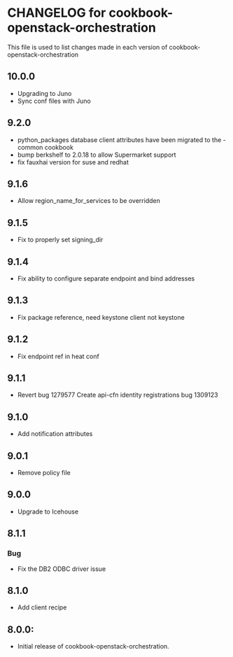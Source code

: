 # CHANGELOG for cookbook-openstack-orchestration

This file is used to list changes made in each version of cookbook-openstack-orchestration

## 10.0.0
* Upgrading to Juno
* Sync conf files with Juno

## 9.2.0
* python_packages database client attributes have been migrated to
the -common cookbook
* bump berkshelf to 2.0.18 to allow Supermarket support
* fix fauxhai version for suse and redhat

## 9.1.6
* Allow region_name_for_services to be overridden

## 9.1.5
* Fix to properly set signing_dir

## 9.1.4
* Fix ability to configure separate endpoint and bind addresses

## 9.1.3
* Fix package reference, need keystone client not keystone

## 9.1.2
* Fix endpoint ref in heat conf

## 9.1.1
* Revert bug 1279577 Create api-cfn identity registrations bug 1309123

## 9.1.0
* Add notification attributes

## 9.0.1
* Remove policy file

## 9.0.0
* Upgrade to Icehouse

## 8.1.1
### Bug
* Fix the DB2 ODBC driver issue

## 8.1.0
* Add client recipe

## 8.0.0:
* Initial release of cookbook-openstack-orchestration.
